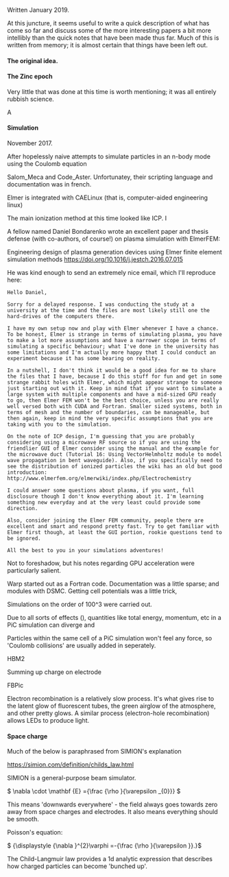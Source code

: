Written January 2019.

At this juncture, it seems useful to write a quick description of what has come so far and discuss some of the more interesting papers a bit more intellibly than the quick notes that have been made thus far. Much of this is written from memory; it is almost certain that things have been left out.


#### The original idea. 



#### The Zinc epoch

Very little that was done at this time is worth mentioning; it was all entirely rubbish science. 



A 


#### Simulation

November 2017.

After hopelessly naive attempts to simulate particles in an n-body mode using the Coulomb equation 

Salom_Meca and Code_Aster. Unfortunatey, their scripting language and documentation was in french.

Elmer is integrated with CAELinux (that is, computer-aided engineering linux) 

The main ionization method at this time looked like ICP. I 

A fellow named Daniel Bondarenko wrote an excellent paper and thesis defense (with co-authors, of course!) on plasma simulation with ElmerFEM:

Engineering design of plasma generation devices using Elmer finite element simulation methods
https://doi.org/10.1016/j.jestch.2016.07.015

He was kind enough to send an extremely nice email, which I'll reproduce here:

```
Hello Daniel,

Sorry for a delayed response. I was conducting the study at a university at the time and the files are most likely still one the hard-drives of the computers there.

I have my own setup now and play with Elmer whenever I have a chance. To be honest, Elmer is strange in terms of simulating plasma, you have to make a lot more assumptions and have a narrower scope in terms of simulating a specific behaviour; what I've done in the university has some limitations and I'm actually more happy that I could conduct an experiment because it has some bearing on reality.

In a nutshell, I don't think it would be a good idea for me to share the files that I have, because I do this stuff for fun and get in some strange rabbit holes with Elmer, which might appear strange to someone just starting out with it. Keep in mind that if you want to simulate a large system with multiple components and have a mid-sized GPU ready to go, then Elmer FEM won't be the best choice, unless you are really well versed both with CUDA and Fortran. Smaller sized systems, both in terms of mesh and the number of boundaries, can be manageable, but then again, keep in mind the very specific assumptions that you are taking with you to the simulation.

On the note of ICP design, I'm guessing that you are probably considering using a microwave RF source so if you are using the friendlier GUI of Elmer consider using the manual and the example for the microwave duct (Tutorial 16: Using VectorHelmholtz module to model wave propagation in bent waveguide). Also, if you specifically need to see the distribution of ionized particles the wiki has an old but good introduction: http://www.elmerfem.org/elmerwiki/index.php/Electrochemistry

I could answer some questions about plasma, if you want, full disclosure though I don't know everything about it. I'm learning something new everyday and at the very least could provide some direction.

Also, consider joining the Elmer FEM community, people there are excellent and smart and respond pretty fast. Try to get familiar with Elmer first though, at least the GUI portion, rookie questions tend to be ignored.

All the best to you in your simulations adventures!

```


Not to foreshadow, but his notes regarding GPU acceleration were particularly salient.


Warp started out as a Fortran code. Documentation was a little sparse; and modules with DSMC. Getting cell potentials was a little trick,

Simulations on the order of 100^3 were carried out.



Due to all sorts of effects (), quantities like total energy, momentum, etc in a PiC simulation can diverge and

Particles within the same cell of a PiC simulation won't feel any force, so 'Coulomb collisions' are usually added in seperately.  


HBM2

Summing up charge on electrode

FBPic

Electron recombination is a relatively slow process. It's what gives rise to the latent glow of fluorescent tubes, the green airglow of the atmosphere, and other pretty glows. A similar process (electron-hole recombination) allows LEDs to produce light.




#### Space charge 


Much of the below is paraphrased from SIMION's explanation

https://simion.com/definition/childs_law.html

SIMION is a general-purpose beam simulator.



$ \nabla \cdot \mathbf {E} ={\frac {\rho }{\varepsilon _{0}}} $

This means 'downwards everywhere' - the field always goes towards zero away from space charges and electrodes. It also means everything should be smooth. 

Poisson's equation:

$ {\displaystyle {\nabla }^{2}\varphi =-{\frac {\rho }{\varepsilon }}.}$


The Child-Langmuir law provides a 1d analytic expression that describes how charged particles can become 'bunched up'. 







